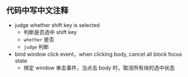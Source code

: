## 代码中写中文注释

- judge whether shift key is selected
  - 判断是否选中 shift key
  - `whether` 是否
  - `judge` 判断
- bind window click event，when clicking body, cancel all block focus state
  - 绑定 window 单击事件，当点击 body 时，取消所有块的选中状态
